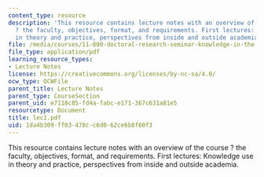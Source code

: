 ```yaml
---
content_type: resource
description: 'This resource contains lecture notes with an overview of the course
  ? the faculty, objectives, format, and requirements. First lectures: Knowledge use
  in theory and practice, perspectives from inside and outside academia.'
file: /media/courses/11-800-doctoral-research-seminar-knowledge-in-the-public-arena-spring-2007/1da4b309ff03478cc6d062ce6b8f60f3_lec1.pdf
file_type: application/pdf
learning_resource_types:
- Lecture Notes
license: https://creativecommons.org/licenses/by-nc-sa/4.0/
ocw_type: OCWFile
parent_title: Lecture Notes
parent_type: CourseSection
parent_uid: e7118c85-fd4a-fabc-e171-367c631a81e5
resourcetype: Document
title: lec1.pdf
uid: 1da4b309-ff03-478c-c6d0-62ce6b8f60f3
---
```

This resource contains lecture notes with an overview of the course ? the faculty, objectives, format, and requirements. First lectures: Knowledge use in theory and practice, perspectives from inside and outside academia.